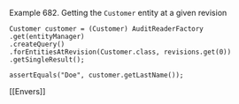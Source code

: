 Example 682. Getting the `Customer` entity at a given revision

```
Customer customer = (Customer) AuditReaderFactory
.get(entityManager)
.createQuery()
.forEntitiesAtRevision(Customer.class, revisions.get(0))
.getSingleResult();

assertEquals("Doe", customer.getLastName());
```

[[Envers]]